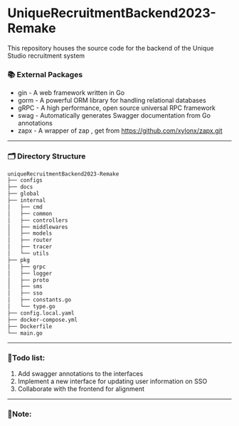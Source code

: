 # UniqueRecruitmentBackend2023-Remake

This repository houses the source code for the backend of the Unique Studio recruitment system

### 📚 External Packages

- gin - A web framework written in Go
- gorm - A powerful ORM library for handling relational databases
- gRPC - A high performance, open source universal RPC framework
- swag - Automatically generates Swagger documentation from Go annotations
- zapx - A wrapper of zap , get from https://github.com/xylonx/zapx.git


------

### 🗂️ Directory Structure

```bash
uniqueRecruitmentBackend2023-Remake
├── configs
├── docs
├── global
├── internal
│   ├── cmd
│   ├── common
│   ├── controllers
│   ├── middlewares
│   ├── models
│   ├── router
│   ├── tracer
│   └── utils
├── pkg
│   ├── grpc
│   ├── logger
│   ├── proto
│   ├── sms
│   ├── sso
│   ├── constants.go
│   └── type.go
├── config.local.yaml
├── docker-compose.yml
├── Dockerfile
└── main.go
```



------

###  📝**Todo list:** 

1. Add swagger annotations to the interfaces 
2. Implement a new interface for updating user information on SSO 
3. Collaborate with the frontend for alignment 

------

### 🔑**Note:** 

